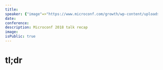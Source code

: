 ```yaml
---
title:
speaker: {"image"=>"https://www.microconf.com/growth/wp-content/uploads/sites/4/2018/01/Lianna-Patch-262x272.jpeg", "name"=>"Lianna Patch", "title"=>"Owner, Punchline Conversion Copywriter", "bioUrl"=>"https://www.microconf.com/growth/speakers/lianna-patch/", "twitter"=>"punchlinecopy", "website"=>""}
date:
conference:
description: Microconf 2018 talk recap
image:
isPublic: true
---
```


# tl;dr
